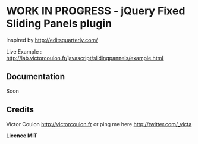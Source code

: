 WORK IN PROGRESS - jQuery Fixed Sliding Panels plugin
====================================

Inspired by http://editsquarterly.com/

Live Example : http://lab.victorcoulon.fr/javascript/slidingpannels/example.html

Documentation
-------------

Soon


Credits
-------------
Victor Coulon 
http://victorcoulon.fr or ping me here http://twitter.com/_victa

**Licence MIT**